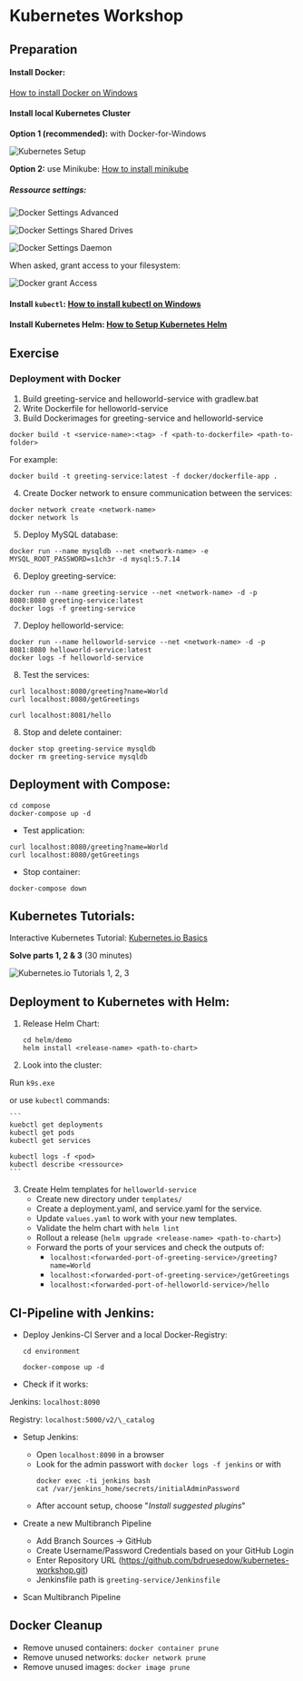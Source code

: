 # Kubernetes Workshop



## Preparation


#### Install Docker:

[How to install Docker on Windows](https://www.docker.com/products/docker-desktop)
#### Install local Kubernetes Cluster



**Option 1 (recommended):** with Docker-for-Windows

![Kubernetes Setup](https://raw.githubusercontent.com/bdruesedow/kubernetes-workshop/master/lecture/images/kubernetes.PNG)

**Option 2:** use Minikube: [How to install minikube](https://kubernetes.io/docs/tasks/tools/install-minikube/)

##### Ressource settings:

![Docker Settings Advanced](https://raw.githubusercontent.com/bdruesedow/kubernetes-workshop/master/lecture/images/ressources.PNG)

![Docker Settings Shared Drives](https://raw.githubusercontent.com/bdruesedow/kubernetes-workshop/master/lecture/images/drives.PNG)

![Docker Settings Daemon](https://raw.githubusercontent.com/bdruesedow/kubernetes-workshop/master/lecture/images/daemon.PNG)

When asked, grant access to your filesystem:

![Docker grant Access](https://raw.githubusercontent.com/bdruesedow/kubernetes-workshop/master/lecture/images/access.PNG)


#### Install `kubectl`: [How to install kubectl on Windows](https://kubernetes.io/de/docs/tasks/tools/install-kubectl/#installation-auf-windows-mit-chocolatey-oder-scoop)

#### Install Kubernetes Helm: [How to Setup Kubernetes Helm](https://helm.sh/docs/intro/install/)

## Exercise

### Deployment with Docker

1. Build greeting-service and helloworld-service with gradlew.bat
2. Write Dockerfile for helloworld-service
3. Build Dockerimages for greeting-service and helloworld-service

```
docker build -t <service-name>:<tag> -f <path-to-dockerfile> <path-to-folder>
```
For example:
```
docker build -t greeting-service:latest -f docker/dockerfile-app .
```

4. Create Docker network to ensure communication between the services:

```
docker network create <network-name>
docker network ls
```

5. Deploy MySQL database:

```
docker run --name mysqldb --net <network-name> -e MYSQL_ROOT_PASSWORD=s1ch3r -d mysql:5.7.14
```

6. Deploy greeting-service:

```
docker run --name greeting-service --net <network-name> -d -p 8080:8080 greeting-service:latest
docker logs -f greeting-service
```

7. Deploy helloworld-service:

```
docker run --name helloworld-service --net <network-name> -d -p 8081:8080 helloworld-service:latest
docker logs -f helloworld-service
```

8. Test the services:

```
curl localhost:8080/greeting?name=World
curl localhost:8080/getGreetings

curl localhost:8081/hello
```

8. Stop and delete container:

```
docker stop greeting-service mysqldb
docker rm greeting-service mysqldb
```

## Deployment with Compose:

```
cd compose
docker-compose up -d
```

* Test application:

```
curl localhost:8080/greeting?name=World
curl localhost:8080/getGreetings
```

* Stop container:

```
docker-compose down
```

## Kubernetes Tutorials:

Interactive Kubernetes Tutorial: [Kubernetes.io Basics](https://kubernetes.io/de/docs/tutorials/kubernetes-basics/)

**Solve parts 1, 2 & 3**  (30 minutes)

![Kubernetes.io Tutorials 1, 2, 3](https://raw.githubusercontent.com/bdruesedow/kubernetes-workshop/master/lecture/images/k8s_tutorials.PNG)


## Deployment to Kubernetes with Helm:

1. Release Helm Chart:

    ```
    cd helm/demo
    helm install <release-name> <path-to-chart>
    ```

2. Look into the cluster:

Run `k9s.exe`

or use `kubectl` commands:

    ```
    kuebctl get deployments
    kubectl get pods
    kubectl get services

    kubectl logs -f <pod>
    kubectl describe <ressource>
    ```

3. Create Helm templates for `helloworld-service`
    * Create new directory under `templates/`
    * Create a deployment.yaml, and service.yaml for the service.
    * Update `values.yaml` to work with your new templates.
    * Validate the helm chart with `helm lint`
    * Rollout a release (`helm upgrade <release-name> <path-to-chart>`)
    * Forward the ports of your services and check the outputs of:
        * `localhost:<forwarded-port-of-greeting-service>/greeting?name=World`
        * `localhost:<forwarded-port-of-greeting-service>/getGreetings`
        * `localhost:<forwarded-port-of-helloworld-service>/hello`


## CI-Pipeline with Jenkins:

* Deploy Jenkins-CI Server and a local Docker-Registry:

    ```
    cd environment
    ```

    ```
    docker-compose up -d
    ```

* Check if it works:

Jenkins: `localhost:8090`

Registry: `localhost:5000/v2/\_catalog`

* Setup Jenkins:
    * Open `localhost:8090` in a browser
    * Look for the admin passwort with `docker logs -f jenkins` or with
        ```
        docker exec -ti jenkins bash
        cat /var/jenkins_home/secrets/initialAdminPassword
        ```
    * After account setup, choose "*Install suggested plugins*"

* Create a new Multibranch Pipeline
    * Add Branch Sources -> GitHub
    * Create Username/Password Credentials based on your GitHub Login
    * Enter Repository URL (https://github.com/bdruesedow/kubernetes-workshop.git)
    * Jenkinsfile path is `greeting-service/Jenkinsfile`
* Scan Multibranch Pipeline

## Docker Cleanup

* Remove unused containers: `docker container prune`
* Remove unused networks: `docker network prune`
* Remove unused images: `docker image prune`
